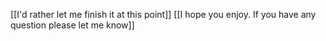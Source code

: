 [[I'd rather let me finish it at this point]]
[[I hope you enjoy. If you have any question please let me know]]